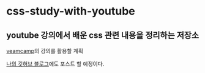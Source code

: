 # css-study-with-youtube

## youtube 강의에서 배운 css 관련 내용을 정리하는 저장소

[veamcamp](https://www.youtube.com/channel/UCvx57s_ZBt5VG4fvlStiq2g)의 강의를 활용할 계획

[나의 깃허브 블로그](https://progyu.github.io/)에도 포스트 할 예정이다.
